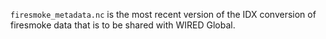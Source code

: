 `firesmoke_metadata.nc` is the most recent version of the IDX conversion of firesmoke data that is to be shared with WIRED Global.
